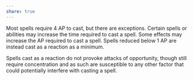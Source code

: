 ```yaml
---
share: true
---
```

Most spells require 4 AP to cast, but there are exceptions. Certain spells or abilities may increase the time required to cast a spell. Some effects may increase the AP required to cast a spell. Spells reduced below 1 AP are instead cast as a reaction as a minimum.

Spells cast as a reaction do not provoke attacks of opportunity, though still require concentration and as such are susceptible to any other factor that could potentially interfere with casting a spell.